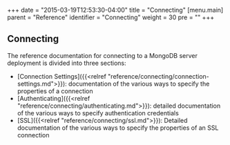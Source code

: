+++
date = "2015-03-19T12:53:30-04:00"
title = "Connecting"
[menu.main]
  parent = "Reference"
  identifier = "Connecting"
  weight = 30
  pre = "<i class='fa'></i>"
+++

## Connecting

The reference documentation for connecting to a MongoDB server deployment is divided into three sections:   

- [Connection Settings]({{<relref "reference/connecting/connection-settings.md">}}): documentation of the various ways to specify the properties of a connection
- [Authenticating]({{<relref "reference/connecting/authenticating.md">}}): detailed documentation of the various ways to specify authentication credentials
- [SSL]({{<relref "reference/connecting/ssl.md">}}): Detailed documentation of the various ways to specify the properties of an SSL connection
